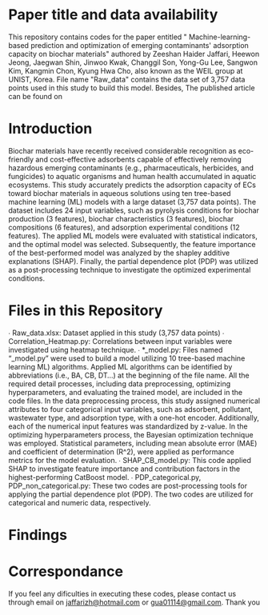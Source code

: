 # Paper title and data availability
This repository contains codes for the paper entitled " Machine-learning-based prediction and optimization of emerging contaminants' adsorption capacity on biochar materials" authored by Zeeshan Haider Jaffari, Heewon Jeong, Jaegwan Shin, Jinwoo Kwak, Changgil Son, Yong-Gu Lee, Sangwon Kim, Kangmin Chon, Kyung Hwa Cho, also known as the WEIL group at UNIST, Korea. File name "Raw_data" contains the data set of 3,757 data points used in this study to build this model. Besides, The published article can be found on

# Introduction
Biochar materials have recently received considerable recognition as eco-friendly and cost-effective adsorbents capable of effectively removing hazardous emerging contaminants (e.g., pharmaceuticals, herbicides, and fungicides) to aquatic organisms and human health accumulated in aquatic ecosystems. This study accurately predicts the adsorption capacity of ECs toward biochar materials in aqueous solutions using ten tree-based machine learning (ML) models with a large dataset (3,757 data points). The dataset includes 24 input variables, such as pyrolysis conditions for biochar production (3 features), biochar characteristics (3 features), biochar compositions (6 features), and adsorption experimental conditions (12 features). The applied ML models were evaluated with statistical indicators, and the optimal model was selected. Subsequently, the feature importance of the best-performed model was analyzed by the shapley additive explanations (SHAP). Finally, the partial dependence plot (PDP) was utilized as a post-processing technique to investigate the optimized experimental conditions.

# Files in this Repository
∙ Raw_data.xlsx:
Dataset applied in this study (3,757 data points)
∙ Correlation_Heatmap.py:
Correlations between input variables were investigated using heatmap technique.
∙ *_model.py:
Files named “_model.py” were used to build a model utilizing 10 tree-based machine learning ML) algorithms. Applied ML algorithms can be identified by abbreviations (i.e., BA, CB, DT…) at the beginning of the file name. All the required detail processes, including data preprocessing, optimizing hyperparameters, and evaluating the trained model, are included in the code files.
In the data preprocessing process, this study assigned numerical attributes to four categorical input variables, such as adsorbent, pollutant, wastewater type, and adsorption type, with a one-hot encoder. Additionally, each of the numerical input features was standardized by z-value. In the optimizing hyperparameters process, the Bayesian optimization technique was employed. Statistical parameters, including mean absolute error (MAE) and coefficient of determination (R^2), were applied as performance metrics for the model evaluation.
∙ SHAP_CB_model.py:
This code applied SHAP to investigate feature importance and contribution factors in the highest-performing CatBoost model.
∙ PDP_categorical.py, PDP_non_categorical.py:
These two codes are post-processing tools for applying the partial dependence plot (PDP). The two codes are utilized for categorical and numeric data, respectively.

# Findings

# Correspondance
If you feel any dificulties in executing these codes, please contact us through email on jaffarizh@hotmail.com or gua01114@gmail.com. Thank you
